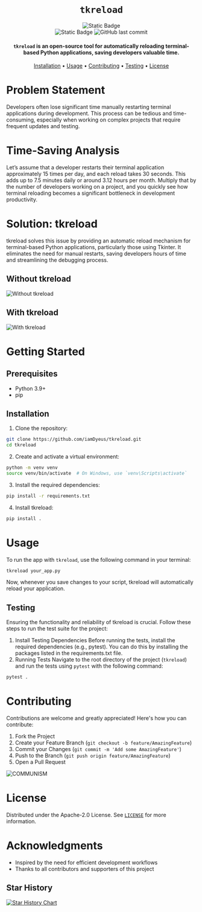<div align="center">

# `tkreload`

![Static Badge](https://img.shields.io/badge/mission-auto_reload_tkinter_apps-purple)
<br />
![Static Badge](https://img.shields.io/badge/Language-Python-red)
![GitHub last commit](https://img.shields.io/github/last-commit/iamDyeus/tkreload)

<p class="align center">
<h4><code>tkreload</code> is an open-source tool for automatically reloading terminal-based Python applications, saving developers valuable time.</h4>
</p>

[Installation](#installation) •
[Usage](#usage) •
[Contributing](#contributing) •
[Testing](#testing) •
[License](#license)

</div>

# Problem Statement
Developers often lose significant time manually restarting terminal applications during development. This process can be tedious and time-consuming, especially when working on complex projects that require frequent updates and testing.

# Time-Saving Analysis
Let’s assume that a developer restarts their terminal application approximately 15 times per day, and each reload takes 30 seconds. This adds up to 7.5 minutes daily or around 3.12 hours per month. Multiply that by the number of developers working on a project, and you quickly see how terminal reloading becomes a significant bottleneck in development productivity.

# Solution: tkreload
tkreload solves this issue by providing an automatic reload mechanism for terminal-based Python applications, particularly those using Tkinter. It eliminates the need for manual restarts, saving developers hours of time and streamlining the debugging process.

## Without tkreload
![Without tkreload](https://github.com/iamDyeus/tkreload/blob/main/.assets/without.gif?raw=true)

## With tkreload
![With tkreload](https://github.com/iamDyeus/tkreload/blob/main/.assets/with.gif?raw=true)

# Getting Started

## Prerequisites
- Python 3.9+
- pip

## Installation

1. Clone the repository:
```sh
git clone https://github.com/iamDyeus/tkreload.git
cd tkreload
```

2. Create and activate a virtual environment:
```sh
python -m venv venv
source venv/bin/activate  # On Windows, use `venv\Scripts\activate`
```

3. Install the required dependencies:
```sh
pip install -r requirements.txt
```

4. Install tkreload:
```sh
pip install .
```

# Usage

To run the app with `tkreload`, use the following command in your terminal:

```bash
tkreload your_app.py
```

Now, whenever you save changes to your script, tkreload will automatically reload your application.

## Testing
Ensuring the functionality and reliability of tkreload is crucial. Follow these steps to run the test suite for the project:
1. Install Testing Dependencies
Before running the tests, install the required dependencies (e.g., pytest). You can do this by installing the packages listed in the requirements.txt file.
2. Running Tests
Navigate to the root directory of the project (`tkreload`) and run the tests using `pytest` with the following command:
```bash
pytest .
```

# Contributing

Contributions are welcome and greatly appreciated! Here's how you can contribute:

1. Fork the Project
2. Create your Feature Branch (`git checkout -b feature/AmazingFeature`)
3. Commit your Changes (`git commit -m 'Add some AmazingFeature'`)
4. Push to the Branch (`git push origin feature/AmazingFeature`)
5. Open a Pull Request

![COMMUNISM](https://github.com/iamDyeus/tkreload/blob/main/.assets/communism.png?raw=true)

# License

Distributed under the Apache-2.0 License. See [`LICENSE`](LICENSE) for more information.

# Acknowledgments
- Inspired by the need for efficient development workflows
- Thanks to all contributors and supporters of this project

## Star History
[![Star History Chart](https://api.star-history.com/svg?repos=iamDyeus/tkreload&type=Date)](https://star-history.com/#iamDyeus/tkreload&Date)
